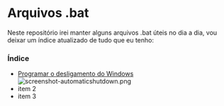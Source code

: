 # Arquivos .bat
Neste repositório irei manter alguns arquivos .bat úteis no dia a dia, vou deixar um índice atualizado de tudo que eu tenho:
### Índice
* [Programar o desligamento do Windows](https://github.com/gsfalcon/batchFiles/blob/master/automaticShutdown.bat)
![screenshot-automaticshutdown.png]({{site.baseurl}}/screenshot-automaticshutdown.png)
* item 2
* item 3